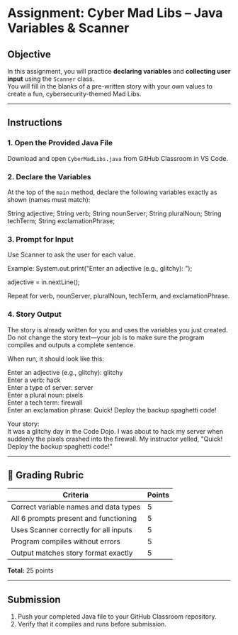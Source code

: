 # Assignment: Cyber Mad Libs – Java Variables & Scanner

## Objective
In this assignment, you will practice **declaring variables** and **collecting user input** using the `Scanner` class.  
You will fill in the blanks of a pre-written story with your own values to create a fun, cybersecurity-themed Mad Libs.

---

## Instructions

### 1. Open the Provided Java File
Download and open `CyberMadLibs.java` from GitHub Classroom in VS Code.

### 2. Declare the Variables
At the top of the `main` method, declare the following variables exactly as shown (names must match):

String adjective;
String verb;
String nounServer;
String pluralNoun;
String techTerm;
String exclamationPhrase;

### 3. Prompt for Input
Use Scanner to ask the user for each value.

Example:
System.out.print("Enter an adjective (e.g., glitchy): ");

adjective = in.nextLine();

Repeat for verb, nounServer, pluralNoun, techTerm, and exclamationPhrase.

### 4. Story Output
The story is already written for you and uses the variables you just created.  
Do not change the story text—your job is to make sure the program compiles and outputs a complete sentence.

When run, it should look like this:

Enter an adjective (e.g., glitchy): glitchy  
Enter a verb: hack  
Enter a type of server: server  
Enter a plural noun: pixels  
Enter a tech term: firewall  
Enter an exclamation phrase: Quick! Deploy the backup spaghetti code!  

Your story:  
It was a glitchy day in the Code Dojo. I was about to hack my server when suddenly the pixels crashed into the firewall. My instructor yelled, "Quick! Deploy the backup spaghetti code!"

---

## 💯 Grading Rubric
| Criteria | Points |
|----------|--------|
| Correct variable names and data types | 5 |
| All 6 prompts present and functioning | 5 |
| Uses Scanner correctly for all inputs | 5 |
| Program compiles without errors | 5 |
| Output matches story format exactly | 5 |

**Total:** 25 points

---

## Submission
1. Push your completed Java file to your GitHub Classroom repository.  
2. Verify that it compiles and runs before submission.  
